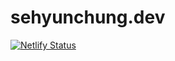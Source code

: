 # sehyunchung.dev
[![Netlify Status](https://api.netlify.com/api/v1/badges/2c84d36d-1620-43ae-881b-eb95eb5a30fa/deploy-status)](https://app.netlify.com/sites/sehyunchung/deploys)
